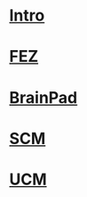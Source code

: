 # [Intro](intro.md)
# [FEZ](fez.md)
# [BrainPad](brainpad.md)
# [SCM](scm/toc.md)
# [UCM](ucm/toc.md)